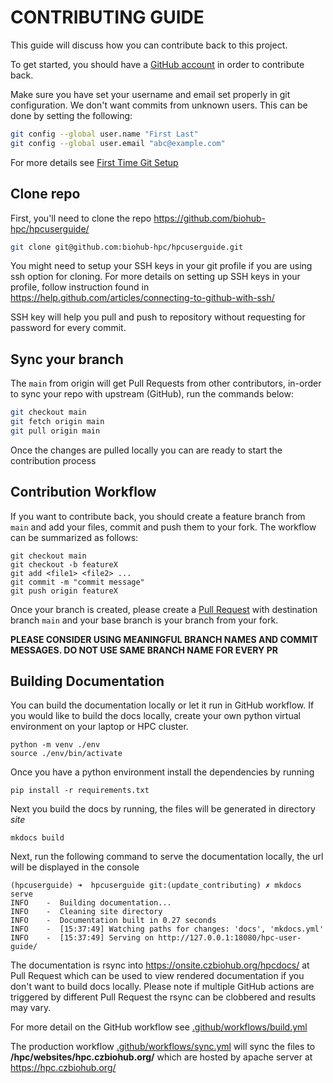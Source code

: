 # CONTRIBUTING GUIDE

This guide will discuss how you can contribute back to this project. 

To get started, you should have a [GitHub account](http://github.com/join) in order to contribute back.

Make sure you have set your username and email set properly in git configuration.
We don't want commits from unknown users. This can be done by setting the following:

```bash
git config --global user.name "First Last"
git config --global user.email "abc@example.com"
```

For more details see [First Time Git Setup](https://git-scm.com/book/en/v2/Getting-Started-First-Time-Git-Setup)

## Clone repo

First, you'll need to clone the repo https://github.com/biohub-hpc/hpcuserguide/

```bash
git clone git@github.com:biohub-hpc/hpcuserguide.git
```

You might need to setup your SSH keys in your git profile if you are using ssh option for cloning. For more details on
setting up SSH keys in your profile, follow instruction found in https://help.github.com/articles/connecting-to-github-with-ssh/

SSH key will help you pull and push to repository without requesting for password for every commit. 

## Sync your branch 

The `main` from origin will get Pull Requests from other contributors, in-order
to sync your repo with upstream (GitHub), run the commands below:

```bash
git checkout main
git fetch origin main
git pull origin main
```

Once the changes are pulled locally you can are ready to start the contribution process

## Contribution Workflow

If you want to contribute back, you should create a feature branch from `main`
and add your files, commit and push them to your fork. The workflow can be summarized
as follows:

```console
git checkout main
git checkout -b featureX
git add <file1> <file2> ...
git commit -m "commit message"
git push origin featureX
```

Once your branch is created, please create a [Pull Request](https://github.com/biohub-hpc/hpcuserguide/compare) with
destination branch `main` and your base branch is your branch from your fork.

**PLEASE CONSIDER USING MEANINGFUL BRANCH NAMES AND COMMIT MESSAGES. DO NOT USE SAME BRANCH NAME FOR EVERY PR**

## Building Documentation

You can build the documentation locally or let it run in GitHub workflow. If you would like to build the docs
locally, create your own python virtual environment on your laptop or HPC cluster.

```console
python -m venv ./env
source ./env/bin/activate
```

Once you have a python environment install the dependencies by running

```console
pip install -r requirements.txt
```

Next you build the docs by running, the files will be generated in directory *site*

```console
mkdocs build
```

Next, run the following command to serve the documentation locally, the url will be displayed in the console

```console
(hpcuserguide) ➜  hpcuserguide git:(update_contributing) ✗ mkdocs serve
INFO    -  Building documentation...
INFO    -  Cleaning site directory
INFO    -  Documentation built in 0.27 seconds
INFO    -  [15:37:49] Watching paths for changes: 'docs', 'mkdocs.yml'
INFO    -  [15:37:49] Serving on http://127.0.0.1:18080/hpc-user-guide/
```

The documentation is rsync into https://onsite.czbiohub.org/hpcdocs/ at Pull Request which can be used
to view rendered documentation if you don't want to build docs locally. Please note if multiple GitHub 
actions are triggered by different Pull Request the rsync can be clobbered and results may vary.

For more detail on the GitHub workflow see [.github/workflows/build.yml](https://github.com/czbiohub-sf/hpcuserguide/blob/main/.github/workflows/build.yml) 

The production workflow [.github/workflows/sync.yml](https://github.com/czbiohub-sf/hpcuserguide/blob/main/.github/workflows/sync.yml) will
sync the files to **/hpc/websites/hpc.czbiohub.org/** which are hosted by apache server at  https://hpc.czbiohub.org/